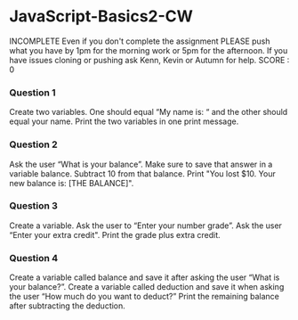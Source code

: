 # JavaScript-Basics2-CW

INCOMPLETE
Even if you don't complete the assignment PLEASE push what you have by 1pm for the morning work or 5pm for the afternoon.
If you have issues cloning or pushing ask Kenn, Kevin or Autumn for help.
SCORE : 0

### Question 1
Create two variables. One should equal “My name is: “ and the other should equal your name. Print the two variables in one print message.

### Question 2
Ask the user “What is your balance”. Make sure to save that answer in a variable balance. Subtract 10 from that balance. Print "You lost $10. Your new balance is: [THE BALANCE]".

### Question 3
Create a variable. Ask the user to “Enter your number grade”. Ask the user “Enter your extra credit". Print the grade plus extra credit.

### Question 4
Create a variable called balance and save it after asking the user “What is your balance?”. Create a variable called deduction and save it when asking the user “How much do you want to deduct?” Print the remaining balance after subtracting the deduction.
